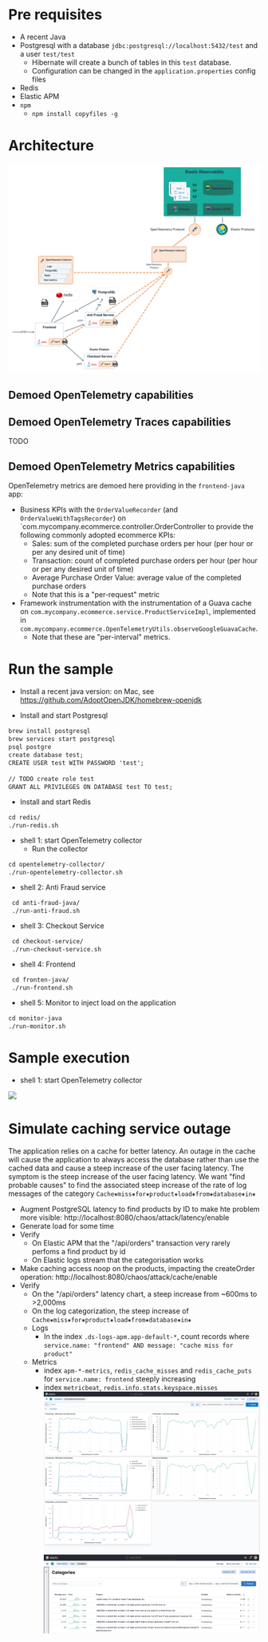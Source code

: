 
# Pre requisites

* A recent Java
* Postgresql with a database `jdbc:postgresql://localhost:5432/test` and a user `test/test`
    * Hibernate will create a bunch of tables in this `test` database. 
    * Configuration can be changed in the `application.properties` config files
* Redis
* Elastic APM
* `npm`
   * `npm install copyfiles -g`
# Architecture

![](https://github.com/cyrille-leclerc/my-shopping-cart/raw/open-telemetry/docs/images/demo-architecture.png)

## Demoed OpenTelemetry capabilities

## Demoed OpenTelemetry Traces capabilities

TODO

## Demoed OpenTelemetry Metrics capabilities

OpenTelemetry metrics are demoed here providing in the `frontend-java` app:
* Business KPIs with the `OrderValueRecorder` (and `OrderValueWithTagsRecorder`) on `com.mycompany.ecommerce.controller.OrderController to provide the following commonly adopted ecommerce KPIs:
   * Sales: sum of the completed purchase orders per hour (per hour or per any desired unit of time)
   * Transaction: count of completed purchase orders per hour (per hour or per any desired unit of time)
   * Average Purchase Order Value: average value of the completed purchase orders
   * Note that this is a "per-request" metric
* Framework instrumentation with the instrumentation of a Guava cache on `com.mycompany.ecommerce.service.ProductServiceImpl`, implemented in `com.mycompany.ecommerce.OpenTelemetryUtils.observeGoogleGuavaCache`.
   * Note that these are "per-interval" metrics.

# Run the sample

* Install a recent java version: on Mac, see https://github.com/AdoptOpenJDK/homebrew-openjdk

* Install and start Postgresql

```
brew install postgresql
brew services start postgresql
psql postgre
create database test;
CREATE USER test WITH PASSWORD 'test';

// TODO create role test
GRANT ALL PRIVILEGES ON DATABASE test TO test;

```

* Install and start Redis
 ```
cd redis/
./run-redis.sh  
```

* shell 1: start OpenTelemetry collector
   * Run the collector
 ```
cd opentelemetry-collector/
./run-opentelemetry-collector.sh  
```

* shell 2: Anti Fraud service
 
```
 cd anti-fraud-java/
 ./run-anti-fraud.sh  
 ```

* shell 3: Checkout Service

```
 cd checkout-service/
 ./run-checkout-service.sh 
 ```

* shell 4: Frontend
 
```
 cd fronten-java/
 ./run-frontend.sh  
 ```


* shell 5: Monitor to inject load on the application
 ```
cd monitor-java
./run-monitor.sh  
```


# Sample execution



* shell 1: start OpenTelemetry collector

![](https://github.com/cyrille-leclerc/my-shopping-cart/raw/open-telemetry/docs/images/elastic-apm-distributed-trace-opentelemetry.png)

# Simulate caching service outage

The application relies on a cache for better latency. An outage in the cache will cause the application to always access the database rather than use the cached data and cause a steep increase of the user facing latency.
The symptom is the steep increase of the user facing latency. We want "find probable causes" to find the associated steep increase of the rate of log messages of the category `Cache⁕miss⁕for⁕product⁕load⁕from⁕database⁕in⁕`

* Augment PostgreSQL latency to find products by ID to make hte problem more visible: http://localhost:8080/chaos/attack/latency/enable
* Generate load for some time 
* Verify 
   * On Elastic APM that the "/api/orders" transaction very rarely perfoms a find product by id
   * On Elastic logs stream that the categorisation works
* Make caching access noop on the products, impacting the createOrder operation: http://localhost:8080/chaos/attack/cache/enable
* Verify
   * On the "/api/orders" latency chart, a steep increase from ~600ms to >2,000ms
   * On the log categorization, the steep increase of `Cache⁕miss⁕for⁕product⁕load⁕from⁕database⁕in⁕`
   * Logs
     * In the index `.ds-logs-apm.app-default-*`, count records where `service.name: "frontend" AND message: "cache miss for product"` 
   * Metrics
      * index `apm-*-metrics`, `redis_cache_misses` and `redis_cache_puts` for `service.name: frontend` steeply increasing
      * index `metricbeat`, `redis.info.stats.keyspace.misses`
![](https://github.com/cyrille-leclerc/my-shopping-cart/raw/open-telemetry/docs/images/find-probable-root-causes-redis-cache.png)
![](https://github.com/cyrille-leclerc/my-shopping-cart/raw/open-telemetry/docs/images/find-probable-root-causes-redis-cache-logs-categorization.png)


